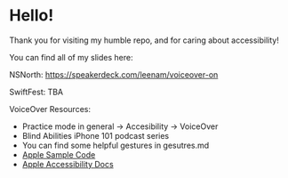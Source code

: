 # Hello!

Thank you for visiting my humble repo, and for caring about accessibility!

You can find all of my slides here: 

NSNorth: https://speakerdeck.com/leenam/voiceover-on

SwiftFest: TBA


VoiceOver Resources:
- Practice mode in general -> Accesibility -> VoiceOver
- Blind Abilities iPhone 101 podcast series
- You can find some helpful gestures in gesutres.md
- [Apple Sample Code](https://developer.apple.com/documentation/uikit/accessibility/delivering_an_exceptional_accessibility_experience)
- [Apple Accessibility Docs](https://developer.apple.com/documentation/uikit/accessibility)

